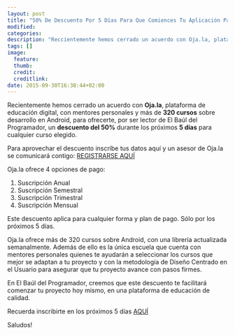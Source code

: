 ```yaml
---
layout: post
title: "50% De Descuento Por 5 Días Para Que Comiences Tu Aplicación Para Android"
modified:
categories:
description: "Reccientemente hemos cerrado un acuerdo con Oja.la, plataforma de educación digital, con mentores personales y más de 320 cursos sobre desarrollo en Android, para ofrecerte, por ser lector de El Baúl del Programador, un descuento del 50% durante los próximos 5 días para cualquier curso elegido."
tags: []
image:
  feature:
  thumb:
  credit:
  creditlink:
date: 2015-09-30T16:38:44+02:00
---
```

Recientemente hemos cerrado un acuerdo con __Oja.la__, plataforma de educación digital, con mentores personales y más de __320 cursos__ sobre desarrollo en Android, para ofrecerte, por ser lector de El Baúl del Programador, un __descuento del 50%__ durante los próximos __5 días__ para cualquier curso elegido.

<!--ad-->

Para aprovechar el descuento inscríbe tus datos aquí y un asesor de Oja.la se comunicará contigo: [REGISTRARSE AQUÍ](https://oja.la/l/bauldelprogramador?utm_source=Comunidad%3AElBauldelProgramador&utm_medium=Convocatoria&utm_campaign=24%2F09%2F2015)

Oja.la ofrece 4 opciones de pago:

  1. Suscripción Anual
  2. Suscripción Semestral
  3. Suscripción Trimestral
  4. Suscripción Mensual

Este descuento aplica para cualquier forma y plan de pago. Sólo por los próximos 5 días.


Oja.la ofrece más de 320 cursos sobre Android, con una librería actualizada semanalmente. Además de ello es la única escuela que cuenta con mentores personales quienes te ayudarán a seleccionar los cursos que mejor se adaptan a tu proyecto y con la metodología de Diseño Centrado en el Usuario para asegurar que tu proyecto avance con pasos firmes.

En El Baúl del Programador, creemos que este descuento te facilitará comenzar tu proyecto hoy mismo, en una plataforma de educación de calidad.


Recuerda inscribirte en los próximos 5 días [AQUÍ](https://oja.la/l/bauldelprogramador?utm_source=Comunidad%3AElBauldelProgramador&utm_medium=Convocatoria&utm_campaign=24%2F09%2F2015)

Saludos!

